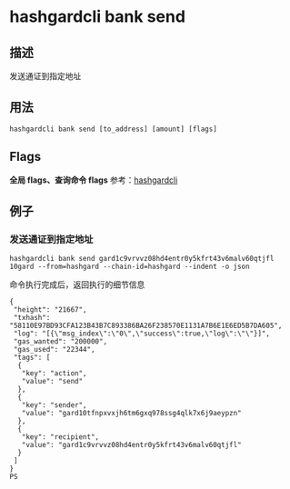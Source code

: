 # hashgardcli bank send

## 描述

发送通证到指定地址

## 用法

```
hashgardcli bank send [to_address] [amount] [flags]
```
## Flags

 **全局 flags、查询命令 flags** 参考：[hashgardcli](../README.md)

## 例子

### 发送通证到指定地址

```
hashgardcli bank send gard1c9vrvvz08hd4entr0y5kfrt43v6malv60qtjfl 10gard --from=hashgard --chain-id=hashgard --indent -o json
```

命令执行完成后，返回执行的细节信息

```
{
 "height": "21667",
 "txhash": "58110E97BD93CFA123B43B7C893386BA26F238570E1131A7B6E1E6ED5B7DA605",
 "log": "[{\"msg_index\":\"0\",\"success\":true,\"log\":\"\"}]",
 "gas_wanted": "200000",
 "gas_used": "22344",
 "tags": [
  {
   "key": "action",
   "value": "send"
  },
  {
   "key": "sender",
   "value": "gard10tfnpxvxjh6tm6gxq978ssg4qlk7x6j9aeypzn"
  },
  {
   "key": "recipient",
   "value": "gard1c9vrvvz08hd4entr0y5kfrt43v6malv60qtjfl"
  }
 ]
}
PS

```
